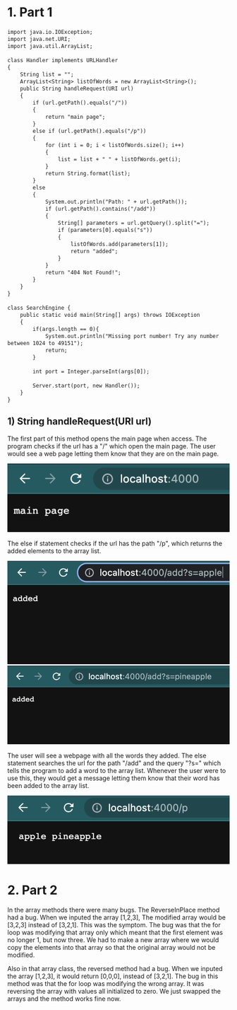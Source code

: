 # 1. Part 1
```
import java.io.IOException;
import java.net.URI;
import java.util.ArrayList;

class Handler implements URLHandler
{
    String list = "";
    ArrayList<String> listOfWords = new ArrayList<String>();
    public String handleRequest(URI url) 
    {
        if (url.getPath().equals("/")) 
        {
            return "main page";
        }
        else if (url.getPath().equals("/p"))
        {
            for (int i = 0; i < listOfWords.size(); i++)
            {
                list = list + " " + listOfWords.get(i);
            }
            return String.format(list);
        }
        else 
        {
            System.out.println("Path: " + url.getPath());
            if (url.getPath().contains("/add")) 
            {
                String[] parameters = url.getQuery().split("=");
                if (parameters[0].equals("s")) 
                {
                    listOfWords.add(parameters[1]);
                    return "added";
                }
            }
            return "404 Not Found!";
        }
    }
}

class SearchEngine {
    public static void main(String[] args) throws IOException 
    {
        if(args.length == 0){
            System.out.println("Missing port number! Try any number between 1024 to 49151");
            return;
        }

        int port = Integer.parseInt(args[0]);

        Server.start(port, new Handler());
    }
}
```
## 1) String handleRequest(URI url)
The first part of this method opens the main page when access. The program checks if the url has a "/" which open the main page. The user would see a web page letting them know that they are on the main page. 

![Image](main.png)

The else if statement checks if the url has the path "/p", which returns the added elements to the array list. 

![Image](added.png)
![Image](added2.png)

The user will see a webpage with all the words they added. The else statement searches the url for the path "/add" and the query "?s=" which tells the program to add a word to the array list. Whenever the user were to use this, they would get a message letting them know that their word has been added to the array list.

![Image](p.png)



# 2. Part 2
In the array methods there were many bugs. The ReverseInPlace method had a bug. When we inputed the array [1,2,3], The modified array would be [3,2,3] instead of [3,2,1]. This was the symptom. The bug was that the for loop was modifying that array only which meant that the first element was no longer 1, but now three. We had to make a new array where we would copy the elements into that array so that the original array would not be modified. 

Also in that array class, the reversed method had a bug. When we inputed the array [1,2,3], it would return [0,0,0], instead of [3,2,1]. The bug in this method was that the for loop was modifying the wrong array. It was reversing the array with values all initialized to zero. We just swapped the arrays and the method works fine now. 
